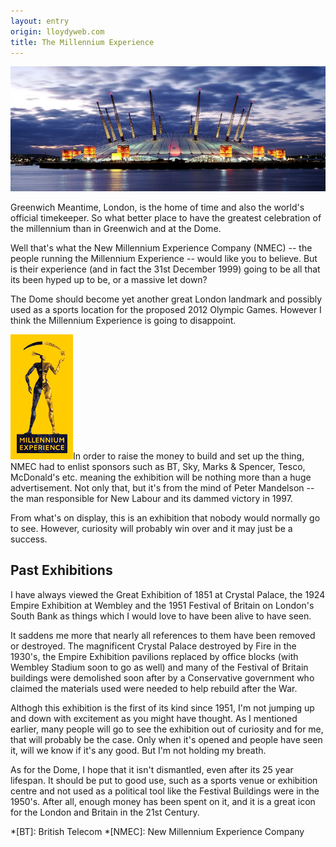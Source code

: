 ```yaml
---
layout: entry
origin: lloydyweb.com
title: The Millennium Experience
---
```

![The Millennium Dome](/assets/images/1999/09/millennium_dome.jpg)

Greenwich Meantime, London, is the home of time and also the world's official timekeeper. So what better place to have the greatest celebration of the millennium than in Greenwich and at the Dome.

Well that's what the New Millennium Experience Company (NMEC) -- the people running the Millennium Experience -- would like you to believe. But is their experience (and in fact the 31st December 1999) going to be all that its been hyped up to be, or a massive let down?

The Dome should become yet another great London landmark and possibly used as a sports location for the proposed 2012 Olympic Games. However I think the Millennium Experience is going to disappoint.

![New Milliennium Experience Company Logo" class="right](/assets/images/1999/09/millennium_experience_logo.gif)In order to raise the money to build and set up the thing, NMEC had to enlist sponsors such as BT, Sky, Marks & Spencer, Tesco, McDonald's etc. meaning the exhibition will be nothing more than a huge advertisement. Not only that, but it's from the mind of Peter Mandelson -- the man responsible for New Labour and its dammed victory in 1997.

From what's on display, this is an exhibition that nobody would normally go to see. However, curiosity will probably win over and it may just be a success.

## Past Exhibitions
I have always viewed the Great Exhibition of 1851 at Crystal Palace, the 1924 Empire Exhibition at Wembley and the 1951 Festival of Britain on London's South Bank as things which I would love to have been alive to have seen.

It saddens me more that nearly all references to them have been removed or destroyed. The magnificent Crystal Palace destroyed by Fire in the 1930's, the Empire Exhibition pavilions replaced by office blocks (with Wembley Stadium soon to go as well) and many of the Festival of Britain buildings were  demolished soon after by a Conservative government who claimed the materials used were needed to help rebuild after the War.

Althogh this exhibition is the first of its kind since 1951, I'm not jumping up and down with excitement as you might have thought. As I mentioned earlier, many people will go to see the exhibition out of curiosity and for me, that will probably be the case. Only when it's opened and people have seen it, will we know if it's any good. But I'm not holding my breath.

As for the Dome, I hope that it isn't dismantled, even after its 25 year lifespan. It should be put to good use, such as a sports venue or exhibition centre and not used as a political tool like the Festival Buildings were in the 1950's. After all, enough money has been spent on it, and it is a great icon for the London and Britain in the 21st Century.

*[BT]: British Telecom
*[NMEC]: New Millennium Experience Company 